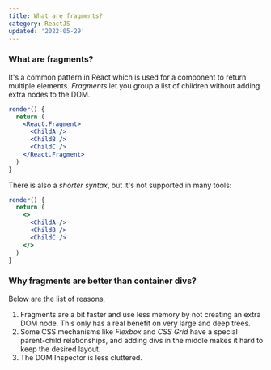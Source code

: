 ```yaml
---
title: What are fragments?
category: ReactJS
updated: '2022-05-29'
---
```


### What are fragments?

It's a common pattern in React which is used for a component to return multiple elements. _Fragments_ let you group a list of children without adding extra nodes to the DOM.

```jsx harmony
render() {
  return (
    <React.Fragment>
      <ChildA />
      <ChildB />
      <ChildC />
    </React.Fragment>
  )
}
```

There is also a _shorter syntax_, but it's not supported in many tools:

```jsx harmony
render() {
  return (
    <>
      <ChildA />
      <ChildB />
      <ChildC />
    </>
  )
}
```

### Why fragments are better than container divs?

Below are the list of reasons,

1. Fragments are a bit faster and use less memory by not creating an extra DOM node. This only has a real benefit on very large and deep trees.
2. Some CSS mechanisms like _Flexbox_ and _CSS Grid_ have a special parent-child relationships, and adding divs in the middle makes it hard to keep the desired layout.
3. The DOM Inspector is less cluttered.
